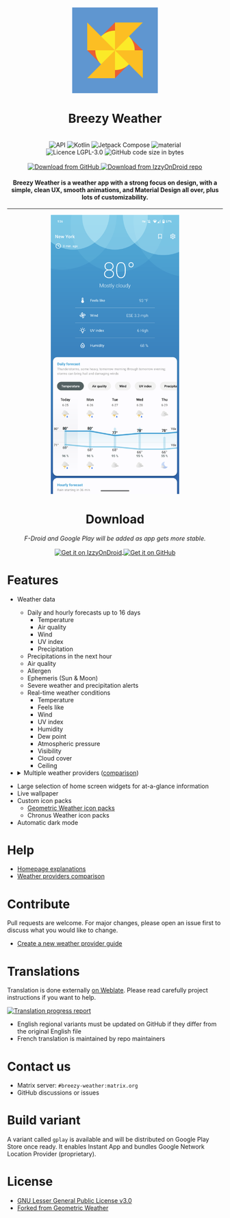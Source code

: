 <div align="center">
<br />
<img src="fastlane/metadata/android/en-US/images/icon.png" width="200" />
</div>

<h1 align="center">Breezy Weather</h1>

<br />

<div align="center">
  <img alt="API" src="https://img.shields.io/badge/Api%2021+-50f270?logo=android&logoColor=black&style=for-the-badge"/>
  <img alt="Kotlin" src="https://img.shields.io/badge/Kotlin-a503fc?logo=kotlin&logoColor=white&style=for-the-badge"/>
  <img alt="Jetpack Compose" src="https://img.shields.io/static/v1?style=for-the-badge&message=Jetpack+Compose&color=4285F4&logo=Jetpack+Compose&logoColor=FFFFFF&label="/>
  <img alt="material" src="https://custom-icon-badges.demolab.com/badge/material%20you-lightblue?style=for-the-badge&logoColor=333&logo=material-you"/>
  <br />
  <img src="https://img.shields.io/github/license/breezy-weather/breezy-weather?style=for-the-badge" alt="Licence LGPL-3.0" />
  <img src="https://img.shields.io/github/languages/code-size/breezy-weather/breezy-weather?style=for-the-badge" alt="GitHub code size in bytes" />
  <br /><br />
  <a href="https://github.com/breezy-weather/breezy-weather/releases/latest">
      <img src="https://img.shields.io/github/v/release/breezy-weather/breezy-weather?color=purple&include_prereleases&logo=github&style=for-the-badge" alt="Download from GitHub" />
  </a>
  <a href="https://apt.izzysoft.de/fdroid/index/apk/org.breezyweather/">
      <img src="https://img.shields.io/endpoint?url=https://apt.izzysoft.de/fdroid/api/v1/shield/org.breezyweather?color=purple&include_prereleases&logo=FDROID&style=for-the-badge" alt="Download from IzzyOnDroid repo" />
  </a>
</div>


<h4 align="center">Breezy Weather is a weather app with a strong focus on design, with a simple, clean UX, smooth animations, and Material Design all over, plus lots of customizability.</h4>

<hr />

<div align="center">
    <img src="fastlane/metadata/android/en-US/images/phoneScreenshots/01.png" alt="" style="width: 300px" />
</div>


<div align="center">

# Download

*F-Droid and Google Play will be added as app gets more stable.*

<a href="https://apt.izzysoft.de/fdroid/index/apk/org.breezyweather/">
<img src="https://gitlab.com/IzzyOnDroid/repo/-/raw/master/assets/IzzyOnDroid.png"
alt="Get it on IzzyOnDroid" align="center" height="80" />
</a>

<a href="https://github.com/breezy-weather/breezy-weather/releases">
<img src="https://user-images.githubusercontent.com/69304392/148696068-0cfea65d-b18f-4685-82b5-329a330b1c0d.png"
alt="Get it on GitHub" align="center" height="80" />
</a>
</div>

# Features

- Weather data
    - Daily and hourly forecasts up to 16 days
      - Temperature
      - Air quality
      - Wind
      - UV index
      - Precipitation
    - Precipitations in the next hour
    - Air quality
    - Allergen
    - Ephemeris (Sun & Moon)
    - Severe weather and precipitation alerts
    - Real-time weather conditions
      - Temperature
      - Feels like
      - Wind
      - UV index
      - Humidity
      - Dew point
      - Atmospheric pressure
      - Visibility
      - Cloud cover
      - Ceiling

- <details><summary>Multiple weather providers (<a href="docs/PROVIDERS.md">comparison</a>)</summary>

  - Open-Meteo
  - AccuWeather
  - MET Norway
  - OpenWeatherMap
  - Météo France
  - Mixed China providers
</details>

- Large selection of home screen widgets for at-a-glance information
- Live wallpaper
- Custom icon packs
  - [Geometric Weather icon packs](https://github.com/breezy-weather/breezy-weather-icon-packs/blob/main/README.md)
  - Chronus Weather icon packs
- Automatic dark mode


# Help

* [Homepage explanations](docs/HOMEPAGE.md)
* [Weather providers comparison](docs/PROVIDERS.md)


# Contribute

Pull requests are welcome. For major changes, please open an issue first to discuss what you would like to change.

* [Create a new weather provider guide](CONTRIBUTE.md)


# Translations

Translation is done externally [on Weblate](https://hosted.weblate.org/projects/breezy-weather/breezy-weather-android/#information). Please read carefully project instructions if you want to help.

[![Translation progress report](https://camo.githubusercontent.com/c651422c22fc5743a6bf2003b86ed171e1852a8b90030c2e3bae322e32b9f778/68747470733a2f2f686f737465642e7765626c6174652e6f72672f776964676574732f627265657a792d776561746865722f2d2f627265657a792d776561746865722d616e64726f69642f686f72697a6f6e74616c2d6175746f2e737667)](https://hosted.weblate.org/projects/breezy-weather/breezy-weather-android/#information)

* English regional variants must be updated on GitHub if they differ from the original English file
* French translation is maintained by repo maintainers


# Contact us

* Matrix server: `#breezy-weather:matrix.org`
* GitHub discussions or issues


# Build variant

A variant called `gplay` is available and will be distributed on Google Play Store once ready.
It enables Instant App and bundles Google Network Location Provider (proprietary).


# License

* [GNU Lesser General Public License v3.0](/LICENSE)
* [Forked from Geometric Weather](https://github.com/WangDaYeeeeee/GeometricWeather)
